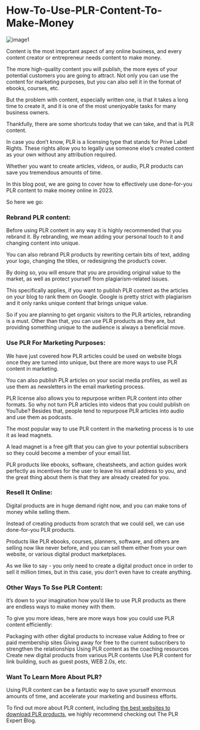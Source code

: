# How-To-Use-PLR-Content-To-Make-Money

![image1](https://user-images.githubusercontent.com/88873100/211185329-f0cb4a84-54db-4e76-9cef-adb0d7e3c29f.png)

Content is the most important aspect of any online business, and every content creator or entrepreneur needs content to make money.

The more high-quality content you will publish, the more eyes of your potential customers you are going to attract. Not only you can use the content for marketing purposes, but you can also sell it in the format of ebooks, courses, etc.

But the problem with content, especially written one, is that it takes a long time to create it, and it is one of the most unenjoyable tasks for many business owners.

Thankfully, there are some shortcuts today that we can take, and that is PLR content.

In case you don’t know, PLR is a licensing type that stands for Prive Label Rights. These rights allow you to legally use someone else’s created content as your own without any attribution required.

Whether you want to create articles, videos, or audio, PLR products can save you tremendous amounts of time.

In this blog post, we are going to cover how to effectively use done-for-you PLR content to make money online in 2023.

So here we go:

### Rebrand PLR content:

Before using PLR content in any way it is highly recommended that you rebrand it. By rebranding, we mean adding your personal touch to it and changing content into unique. 

You can also rebrand PLR products by rewriting certain bits of text, adding your logo, changing the titles, or redesigning the product’s cover.

By doing so, you will ensure that you are providing original value to the market, as well as protect yourself from plagiarism-related issues.

This specifically applies, if you want to publish PLR content as the articles on your blog to rank them on Google. Google is pretty strict with plagiarism and it only ranks unique content that brings unique value.

So if you are planning to get organic visitors to the PLR articles, rebranding is a must. Other than that, you can use PLR products as they are, but providing something unique to the audience is always a beneficial move.

### Use PLR For Marketing Purposes:

We have just covered how PLR articles could be used on website blogs once they are turned into unique, but there are more ways to use PLR content in marketing.

You can also publish PLR articles on your social media profiles, as well as use them as newsletters in the email marketing process.

PLR license also allows you to repurpose written PLR content into other formats. So why not turn PLR articles into videos that you could publish on YouTube? Besides that, people tend to repurpose PLR articles into audio and use them as podcasts.

The most popular way to use PLR content in the marketing process is to use it as lead magnets.

A lead magnet is a free gift that you can give to your potential subscribers so they could become a member of your email list.

PLR products like ebooks, software, cheatsheets, and action guides work perfectly as incentives for the user to leave his email address to you, and the great thing about them is that they are already created for you. 

### Resell It Online:

Digital products are in huge demand right now, and you can make tons of money while selling them.

Instead of creating products from scratch that we could sell, we can use done-for-you PLR products.

Products like PLR ebooks, courses, planners, software, and others are selling now like never before, and you can sell them either from your own website, or various digital product marketplaces.

As we like to say - you only need to create a digital product once in order to sell it million times, but in this case, you don’t even have to create anything.

### Other Ways To Sse PLR Content:

It’s down to your imagination how you’d like to use PLR products as there are endless ways to make money with them. 

To give you more ideas, here are more ways how you could use PLR content efficiently:

Packaging with other digital products to increase value
Adding to free or paid membership sites
Giving away for free to the current subscribers to strengthen the relationships
Using PLR content as the coaching resources
Create new digital products from various PLR contents
Use PLR content for link building, such as guest posts, WEB 2.0s, etc.

### Want To Learn More About PLR?

Using PLR content can be a fantastic way to save yourself enormous amounts of time, and accelerate your marketing and business efforts.

To find out more about PLR content, including <a href="https://theplrexpert.com/best-plr-websites/">the best websites to download PLR products</a>, we highly recommend checking out The PLR Expert Blog.
